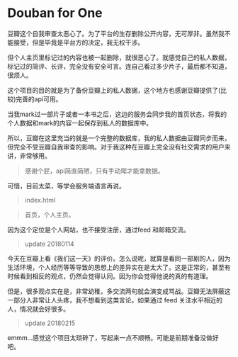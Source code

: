 # Douban for One

豆瓣这个自我审查太恶心了。为了平台的生存删除公开内容，无可厚非。虽然我不能接受，但是毕竟是平台方的决定，我无权干涉。

但个人主页里标记过的内容也被一起删除，就很恶心了。就感觉自己的私人数据，标记过的简评、长评，完全没有安全可言。连自己看过多少片子，最后都不知道，很烦人。

这个项目的目的就是为了备份豆瓣上的私人数据，这个地方也感谢豆瓣提供了(比较)完善的api可用。

当我mark过一部片子或者一本书之后，这边的服务会同步我的首页状态，将我的个人数据和mark的内容一起保存到私人的数据库中。

所以，豆瓣在这里充当的就是一个完整的数据库，我的私人数据由豆瓣同步而来，但完全不受豆瓣自我审查的影响。对于我这种在豆瓣上完全没有社交需求的用户来讲，非常够用。

> 感谢个屁，api简直简陋，只有手动爬才能拿数据。

可惜，目前太菜，等学会服务端语言再说。

> index.html

> 首页，个人主页。

因为这个定位是个人网站，也不接受注册，通过feed 和邮箱交流。

>update 20180114

今天在豆瓣上看《我们这一天》的评价。怎么说呢，就算是看同一部剧的人，因为生活环境，个人经历等等导致的思想上的差异实在是太大了。这是正常的，甚至有时候看到相反的观点，仍然会觉得认同。因为你会觉得他说的真的有道理。

但是，很多观点实在是，非常幼稚，多交流两句就会演变成骂战。豆瓣无法屏蔽这一部分人非常让人头疼，我不想看到这类言论。如果通过 feed 关注水平相近的人，情况就会好很多。

> update 20180215

emmm...感觉这个项目太琐碎了，写起来一点不顺畅。可能是前期准备没做好吧。
